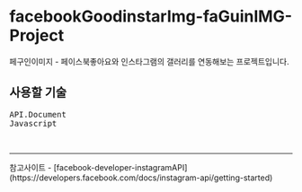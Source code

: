 # facebookGoodinstarImg-faGuinIMG-Project
페구인이미지 - 페이스북좋아요와 인스타그램의 갤러리를 연동해보는 프로젝트입니다.
## 사용할 기술
<pre>
API.Document
Javascript
</pre>
<br/>
<hr/>
참고사이트 - [facebook-developer-instagramAPI](https://developers.facebook.com/docs/instagram-api/getting-started)
